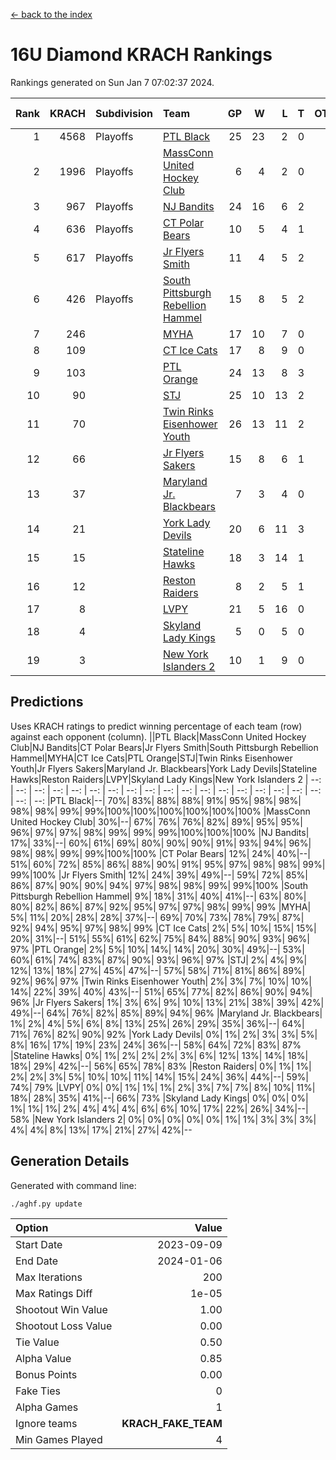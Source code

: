 [<- back to the index](readme.md)
# 16U Diamond KRACH Rankings
Rankings generated on Sun Jan  7 07:02:37 2024.

Rank|KRACH|Subdivision|Team|GP|W|L|T|OTW|OTL|SoS|Exp Wins|Win Diff
---:|---:|:---|:---|---:|---:|---:|---:|---:|---:|---:|---:|---:
1|4568|Playoffs|[PTL Black](https://gamesheetstats.com/seasons/3663/teams/140833/schedule)|25|23|2|0|2|0|463|23.8|-0.0
2|1996|Playoffs|[MassConn United Hockey Club](https://gamesheetstats.com/seasons/3663/teams/140835/schedule)|6|4|2|0|0|0|1613|4.8|-0.0
3|967|Playoffs|[NJ Bandits](https://gamesheetstats.com/seasons/3663/teams/140836/schedule)|24|16|6|2|0|2|897|17.8|-0.0
4|636|Playoffs|[CT Polar Bears](https://gamesheetstats.com/seasons/3663/teams/140834/schedule)|10|5|4|1|0|0|1177|6.3|-0.0
5|617|Playoffs|[Jr Flyers Smith](https://gamesheetstats.com/seasons/3663/teams/140837/schedule)|11|4|5|2|1|2|1540|5.8|-0.0
6|426|Playoffs|[South Pittsburgh Rebellion Hammel](https://gamesheetstats.com/seasons/3663/teams/140839/schedule)|15|8|5|2|0|0|802|9.8|-0.0
7|246||[MYHA](https://gamesheetstats.com/seasons/3663/teams/140838/schedule)|17|10|7|0|0|0|729|10.9|0.0
8|109||[CT Ice Cats](https://gamesheetstats.com/seasons/3663/teams/140846/schedule)|17|8|9|0|0|1|656|8.9|0.0
9|103||[PTL Orange](https://gamesheetstats.com/seasons/3663/teams/140842/schedule)|24|13|8|3|1|0|148|15.4|0.0
10|90||[STJ](https://gamesheetstats.com/seasons/3663/teams/140841/schedule)|25|10|13|2|0|1|1041|11.9|0.0
11|70||[Twin Rinks Eisenhower Youth](https://gamesheetstats.com/seasons/3663/teams/140847/schedule)|26|13|11|2|3|0|136|14.9|0.0
12|66||[Jr Flyers Sakers](https://gamesheetstats.com/seasons/3663/teams/140843/schedule)|15|8|6|1|2|0|110|9.4|0.0
13|37||[Maryland Jr. Blackbears](https://gamesheetstats.com/seasons/3663/teams/140848/schedule)|7|3|4|0|0|1|651|3.9|0.0
14|21||[York Lady Devils](https://gamesheetstats.com/seasons/3663/teams/140845/schedule)|20|6|11|3|0|2|285|8.4|0.0
15|15||[Stateline Hawks](https://gamesheetstats.com/seasons/3663/teams/140840/schedule)|18|3|14|1|0|1|914|4.4|0.0
16|12||[Reston Raiders](https://gamesheetstats.com/seasons/3663/teams/140850/schedule)|8|2|5|1|1|0|36|3.4|0.0
17|8||[LVPY](https://gamesheetstats.com/seasons/3663/teams/140844/schedule)|21|5|16|0|0|0|129|5.9|0.0
18|4||[Skyland Lady Kings](https://gamesheetstats.com/seasons/3663/teams/140849/schedule)|5|0|5|0|0|0|61|0.9|0.0
19|3||[New York Islanders 2](https://gamesheetstats.com/seasons/3663/teams/140851/schedule)|10|1|9|0|0|0|58|1.9|0.0

## Predictions
Uses KRACH ratings to predict winning percentage of each team (row) against each opponent (column).
||PTL Black|MassConn United Hockey Club|NJ Bandits|CT Polar Bears|Jr Flyers Smith|South Pittsburgh Rebellion Hammel|MYHA|CT Ice Cats|PTL Orange|STJ|Twin Rinks Eisenhower Youth|Jr Flyers Sakers|Maryland Jr. Blackbears|York Lady Devils|Stateline Hawks|Reston Raiders|LVPY|Skyland Lady Kings|New York Islanders 2
| --: | --: | --: | --: | --: | --: | --: | --: | --: | --: | --: | --: | --: | --: | --: | --: | --: | --: | --: | --: 
|PTL Black|--| 70%| 83%| 88%| 88%| 91%| 95%| 98%| 98%| 98%| 98%| 99%| 99%|100%|100%|100%|100%|100%|100%
|MassConn United Hockey Club| 30%|--| 67%| 76%| 76%| 82%| 89%| 95%| 95%| 96%| 97%| 97%| 98%| 99%| 99%| 99%|100%|100%|100%
|NJ Bandits| 17%| 33%|--| 60%| 61%| 69%| 80%| 90%| 90%| 91%| 93%| 94%| 96%| 98%| 98%| 99%| 99%|100%|100%
|CT Polar Bears| 12%| 24%| 40%|--| 51%| 60%| 72%| 85%| 86%| 88%| 90%| 91%| 95%| 97%| 98%| 98%| 99%| 99%|100%
|Jr Flyers Smith| 12%| 24%| 39%| 49%|--| 59%| 72%| 85%| 86%| 87%| 90%| 90%| 94%| 97%| 98%| 98%| 99%| 99%|100%
|South Pittsburgh Rebellion Hammel|  9%| 18%| 31%| 40%| 41%|--| 63%| 80%| 80%| 82%| 86%| 87%| 92%| 95%| 97%| 97%| 98%| 99%| 99%
|MYHA|  5%| 11%| 20%| 28%| 28%| 37%|--| 69%| 70%| 73%| 78%| 79%| 87%| 92%| 94%| 95%| 97%| 98%| 99%
|CT Ice Cats|  2%|  5%| 10%| 15%| 15%| 20%| 31%|--| 51%| 55%| 61%| 62%| 75%| 84%| 88%| 90%| 93%| 96%| 97%
|PTL Orange|  2%|  5%| 10%| 14%| 14%| 20%| 30%| 49%|--| 53%| 60%| 61%| 74%| 83%| 87%| 90%| 93%| 96%| 97%
|STJ|  2%|  4%|  9%| 12%| 13%| 18%| 27%| 45%| 47%|--| 57%| 58%| 71%| 81%| 86%| 89%| 92%| 96%| 97%
|Twin Rinks Eisenhower Youth|  2%|  3%|  7%| 10%| 10%| 14%| 22%| 39%| 40%| 43%|--| 51%| 65%| 77%| 82%| 86%| 90%| 94%| 96%
|Jr Flyers Sakers|  1%|  3%|  6%|  9%| 10%| 13%| 21%| 38%| 39%| 42%| 49%|--| 64%| 76%| 82%| 85%| 89%| 94%| 96%
|Maryland Jr. Blackbears|  1%|  2%|  4%|  5%|  6%|  8%| 13%| 25%| 26%| 29%| 35%| 36%|--| 64%| 71%| 76%| 82%| 90%| 92%
|York Lady Devils|  0%|  1%|  2%|  3%|  3%|  5%|  8%| 16%| 17%| 19%| 23%| 24%| 36%|--| 58%| 64%| 72%| 83%| 87%
|Stateline Hawks|  0%|  1%|  2%|  2%|  2%|  3%|  6%| 12%| 13%| 14%| 18%| 18%| 29%| 42%|--| 56%| 65%| 78%| 83%
|Reston Raiders|  0%|  1%|  1%|  2%|  2%|  3%|  5%| 10%| 10%| 11%| 14%| 15%| 24%| 36%| 44%|--| 59%| 74%| 79%
|LVPY|  0%|  0%|  1%|  1%|  1%|  2%|  3%|  7%|  7%|  8%| 10%| 11%| 18%| 28%| 35%| 41%|--| 66%| 73%
|Skyland Lady Kings|  0%|  0%|  0%|  1%|  1%|  1%|  2%|  4%|  4%|  4%|  6%|  6%| 10%| 17%| 22%| 26%| 34%|--| 58%
|New York Islanders 2|  0%|  0%|  0%|  0%|  0%|  1%|  1%|  3%|  3%|  3%|  4%|  4%|  8%| 13%| 17%| 21%| 27%| 42%|--

## Generation Details

Generated with command line:
```
./aghf.py update
```

| Option | Value |
| :----- | ----: |
| Start Date | 2023-09-09 |
| End Date | 2024-01-06 |
| Max Iterations | 200 |
| Max Ratings Diff | 1e-05 |
| Shootout Win Value | 1.00 |
| Shootout Loss Value | 0.00 |
| Tie Value | 0.50 |
| Alpha Value | 0.85 |
| Bonus Points | 0.00 |
| Fake Ties | 0 |
| Alpha Games | 1 |
| Ignore teams | __KRACH_FAKE_TEAM__ |
| Min Games Played | 4 |

